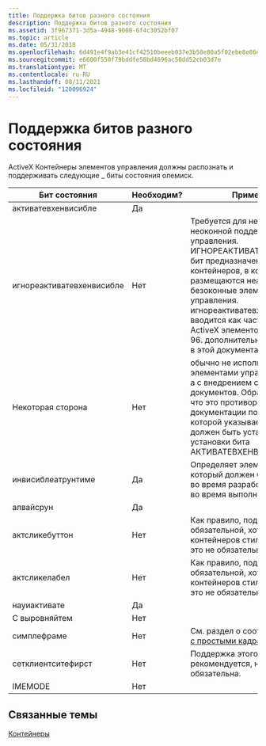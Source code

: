 ```yaml
---
title: Поддержка битов разного состояния
description: Поддержка битов разного состояния
ms.assetid: 3f967371-3d5a-4948-9008-6f4c3052bf07
ms.topic: article
ms.date: 05/31/2018
ms.openlocfilehash: 6d491e4f9ab3e41cf42510beeeb037e3b58e80a5f02ebe8e86e8bb07f3be5cb2
ms.sourcegitcommit: e6600f550f79bddfe58bd4696ac50dd52cb03d7e
ms.translationtype: MT
ms.contentlocale: ru-RU
ms.lasthandoff: 08/11/2021
ms.locfileid: "120096924"
---
```

# <a name="miscellaneous-status-bits-support"></a>Поддержка битов разного состояния

ActiveX Контейнеры элементов управления должны распознать и поддерживать следующие \_ биты состояния олемиск.



| Бит состояния                           | Необходим?      | Примечания                                                                                                                                                                                                                                                                                                |
|--------------------------------------|----------------|---------------------------------------------------------------------------------------------------------------------------------------------------------------------------------------------------------------------------------------------------------------------------------------------------------|
| активатевхенвисибле<br/>       | Да<br/> |                                                                                                                                                                                                                                                                                                         |
| игнореактиватевхенвисибле<br/> | Нет<br/>  | Требуется для неактивной и неоконной поддержки элементов управления. ИГНОРЕАКТИВАТЕВХЕНВИСИБЛЕ бит предназначен для контейнеров, в которых размещаются неактивные и безоконные элементы управления. игнореактиватевхенвисибле-бит вводится как часть спецификации ActiveX элементов управления 96. дополнительные сведения см. в этой документации.<br/> |
| Некоторая сторона<br/>                 | Нет<br/>  | обычно не используется с элементами управления ActiveX, а с внедрением составных документов. Обратите внимание, что это противоречит документации по пакету SDK, в которой указывается, что этот бит должен быть установлен для установки бита АКТИВАТЕВХЕНВИСИБЛЕ.<br/>                                                                             |
| инвисиблеатрунтиме<br/>        | Да<br/> | Определяет элемент управления, который должен быть видимым во время разработки, но невидим во время выполнения.<br/>                                                                                                                                                                                                       |
| алвайсрун<br/>                 | Да<br/> |                                                                                                                                                                                                                                                                                                         |
| актсликебуттон<br/>            | Нет<br/>  | Как правило, поддержка является обязательной, хотя для контейнеров стилей документов это не обязательно.<br/>                                                                                                                                                                                                    |
| актсликелабел<br/>             | Нет<br/>  | Как правило, поддержка является обязательной, хотя для контейнеров стилей документов это не обязательно.<br/>                                                                                                                                                                                                    |
| науиактивате<br/>              | Да<br/> |                                                                                                                                                                                                                                                                                                         |
| С выровняйтем<br/>                 | Нет<br/>  |                                                                                                                                                                                                                                                                                                         |
| симплефраме<br/>               | Нет<br/>  | См. раздел о соотношении [сайтов с простыми кадрами](simple-frame-site-containment.md)<br/>                                                                                                                                                                                                                       |
| сетклиентситефирст<br/>        | Нет<br/>  | Поддержка этого бита рекомендуется, но не обязательна.<br/>                                                                                                                                                                                                                                       |
| IMEMODE<br/>                   | Нет<br/>  |                                                                                                                                                                                                                                                                                                         |



 

## <a name="related-topics"></a>Связанные темы

<dl> <dt>

[Контейнеры](containers.md)
</dt> </dl>

 

 





